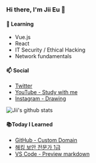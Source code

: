 ### Hi there, I'm Jii Eu 👋

#### 🌱 Learning
- Vue.js
- React 
- IT Security / Ethical Hacking
- Network fundamentals

#### 📫 Social
- [Twitter](https://www.twitter.com/jioneeu)
- [YouTube - Study with me](https://www.youtube.com/channel/UC8hY3wjYlK2U9W4fqKN598Q?view_as=subscriber)  <br>
- [Instagram - Drawing](https://www.instagram.com/jiidraws/)

![Jii's github stats](https://github-readme-stats.vercel.app/api?username=jioneeu&show_icons=true)

#### 📚Today I Learned
<!-- BLOG-POST-LIST:START -->
- [GitHub - Custom Domain](https://jioneeu-til.com/#/gitpage-custom-domain)
- [해킹 보안 전문가 1급](https://jioneeu-til.com/#/hsecexpert-1)
- [VS Code - Preview markdown](https://jioneeu-til.com/#/vscode-preview-markdown-copy)
<!-- BLOG-POST-LIST:END -->
